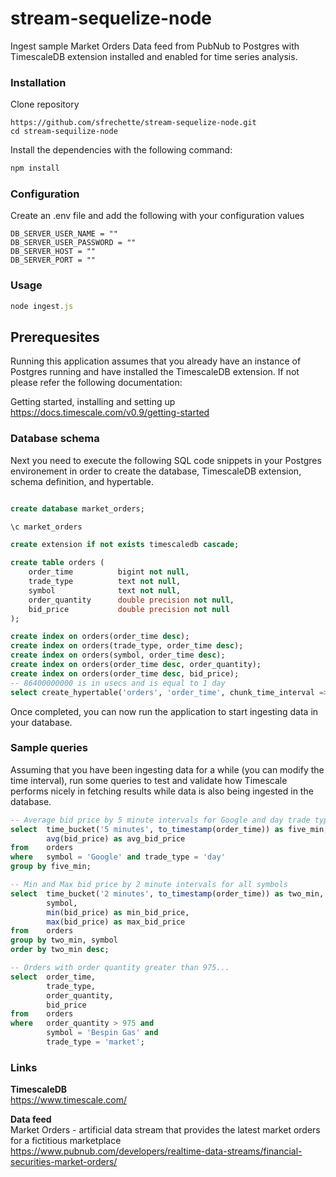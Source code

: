 # stream-sequelize-node
Ingest sample Market Orders Data feed from PubNub to Postgres with TimescaleDB extension installed and enabled for time series analysis.
### Installation    
Clone repository
```
https://github.com/sfrechette/stream-sequelize-node.git 
cd stream-sequilize-node
```
Install the dependencies with the following command:
```javascript
npm install
```
### Configuration 
Create an .env file and add the following with your configuration values   
```
DB_SERVER_USER_NAME = ""    
DB_SERVER_USER_PASSWORD = ""    
DB_SERVER_HOST = "" 
DB_SERVER_PORT = ""     
```
### Usage   
```javascript
node ingest.js
```
## Prerequesites  
Running this application assumes that you already have an instance of Postgres running and have installed the TimescaleDB extension. 
If not please refer the following documentation:  

Getting started, installing and setting up  
https://docs.timescale.com/v0.9/getting-started

### Database schema 
Next you need to execute the following SQL code snippets in your Postgres environement in order to create the database, TimescaleDB extension, schema definition, and hypertable.

```sql

create database market_orders;
```

```sql
\c market_orders
```

```sql
create extension if not exists timescaledb cascade;
```

```sql
create table orders (
	order_time          bigint not null, 
	trade_type          text not null,
	symbol              text not null, 
	order_quantity      double precision not null, 
	bid_price           double precision not null
);
```

```sql
create index on orders(order_time desc);
create index on orders(trade_type, order_time desc);
create index on orders(symbol, order_time desc);
create index on orders(order_time desc, order_quantity);
create index on orders(order_time desc, bid_price);
-- 86400000000 is in usecs and is equal to 1 day
select create_hypertable('orders', 'order_time', chunk_time_interval => 86400000000);
```

Once completed, you can now run the application to start ingesting data in your database.
### Sample queries
Assuming that you have been ingesting data for a while (you can modify the time interval), run some queries to test and validate how Timescale performs nicely in fetching results while data is also being ingested in the database. 
```sql
-- Average bid price by 5 minute intervals for Google and day trade type 
select 	time_bucket('5 minutes', to_timestamp(order_time)) as five_min,
        avg(bid_price) as avg_bid_price
from 	orders
where	symbol = 'Google' and trade_type = 'day'
group by five_min;
```

```sql
-- Min and Max bid price by 2 minute intervals for all symbols 
select 	time_bucket('2 minutes', to_timestamp(order_time)) as two_min,
        symbol, 
        min(bid_price) as min_bid_price,
        max(bid_price) as max_bid_price 
from 	orders
group by two_min, symbol
order by two_min desc;
```

```sql 
-- Orders with order quantity greater than 975...
select 	order_time,
        trade_type, 
        order_quantity, 
        bid_price
from 	orders
where	order_quantity > 975 and 
        symbol = 'Bespin Gas' and 
        trade_type = 'market';
```

### Links
**TimescaleDB**     
https://www.timescale.com/

**Data feed**   
Market Orders - artificial data stream that provides the latest market orders for a fictitious marketplace  
https://www.pubnub.com/developers/realtime-data-streams/financial-securities-market-orders/